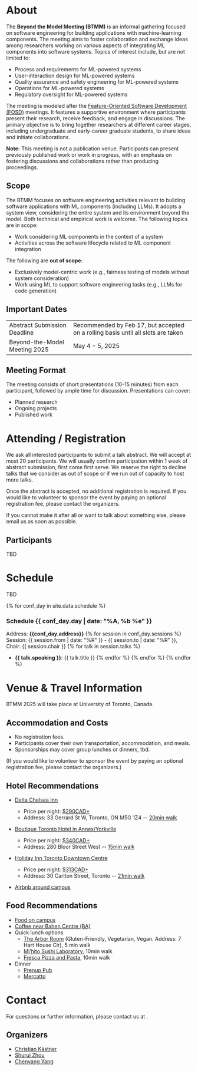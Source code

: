 # About
The **Beyond the Model Meeting (BTMM)** is an informal gathering focused on software engineering for building applications with machine-learning components. The meeting aims to foster collaboration and exchange ideas among researchers working on various aspects of integrating ML components into software systems. Topics of interest include, but are not limited to:

- Process and requirements for ML-powered systems
- User-interaction design for ML-powered systems
- Quality assurance and safety engineering for ML-powered systems
- Operations for ML-powered systems
- Regulatory oversight for ML-powered systems

The meeting is modeled after the [Feature-Oriented Software Development (FOSD)](https://fosd.github.io/FOSD2025/) meetings. It features a supportive environment where participants present their research, receive feedback, and engage in discussions. The primary objective is to bring together researchers at different career stages, including undergraduate and early-career graduate students, to share ideas and initiate collaborations.

**Note:** This meeting is not a publication venue. Participants can present previously published work or work in progress, with an emphasis on fostering discussions and collaborations rather than producing proceedings.

## Scope
The BTMM focuses on software engineering activities relevant to building software applications with ML components (including LLMs). It adopts a system view, considering the entire system and its environment beyond the model. Both technical and empirical work is welcome. The following topics are in scope:

- Work considering ML components in the context of a system
- Activities across the software lifecycle related to ML component integration

The following are **out of scope**:

- Exclusively model-centric work (e.g., fairness testing of models without system consideration)
- Work using ML to support software engineering tasks (e.g., LLMs for code generation)

## Important Dates

<table>
  <tr>
    <td>Abstract Submission Deadline</td>
    <td>Recommended by Feb 17, but accepted on a rolling basis until all slots are taken</td>
  </tr>
  <tr>
    <td>Beyond-the-Model Meeting 2025</td>
    <td>May 4 - 5, 2025</td>
  </tr>
</table>

## Meeting Format
The meeting consists of short presentations (10-15 minutes) from each participant, followed by ample time for discussion. Presentations can cover:

- Planned research
- Ongoing projects
- Published work


# Attending / Registration
We ask all interested participants to submit a talk abstract. We will accept at most 20 participants. We will usually confirm participation within 1 week of abstract submission, first come first serve. We reserve the right to decline talks that we consider as out of scope or if we run out of capacity to host more talks.

Once the abstract is accepted, no additional registration is required. If you would like to volunteer to sponsor the event by paying an optional registration fee, please contact the organizers.

If you cannot make it after all or want to talk about something else, please email us as soon as possible.

## Participants
TBD

<!-- <table>
  <tr>
    <th>Name</th>
    <th>Title</th>
    <th>University</th>
  </tr>
  {% for item in site.data.participants %}
  <tr>
   <td width="20%">{{item.name}}</td>
   <td width="60%">{{item.title}} {% if item.link != null %}<a href={{item.link}} target="_blank" >[slides]</a>{% endif %}</td>
   <td width="20%">{{item.university}}</td>
  </tr>
 {% endfor %}

</table> -->

# Schedule
TBD

{% for conf_day in site.data.schedule %}
### Schedule {{ conf_day.day | date: "%A, %b %e" }}
Address: **{{conf_day.address}}**
{% for session in conf_day.sessions %}
Session: {{ session.from | date: "%R" }} - {{ session.to | date: "%R" }}, Chair: {{ session.chair }} 
{% for talk in session.talks %}
* **{{ talk.speaking }}**: {{ talk.title }}
{% endfor %}
{% endfor %}
{% endfor %}

# Venue & Travel Information
BTMM 2025 will take place at University of Toronto, Canada.


## Accommodation and Costs
- No registration fees.
- Participants cover their own transportation, accommodation, and meals.
- Sponsorships may cover group lunches or dinners, tbd.

(If you would like to volunteer to sponsor the event by paying an optional registration fee, please contact the organizers.)

## Hotel Recommendations

- [Delta Chelsea Inn](http://www.deltahotels.com/hotels/hotels.php?hotelId=10)
  - Price per night: [$290CAD+](https://reservation.brilliantbylangham.com/?_gl=1*bqpy8s*_gcl_aw*R0NMLjE3Mzc0ODUwMDEuQ2owS0NRaUFxTDI4QmhDckFSSXNBQ1lKdmtlaDFWZHVsREZTU2JQZEdSaWtPU3drZXI1MF9zZkNjU055ajV3b3BoV0xLT1BCcHhreXIyMGFBb2tFRUFMd193Y0I.*_gcl_dc*R0NMLjE3Mzc0ODUwMDEuQ2owS0NRaUFxTDI4QmhDckFSSXNBQ1lKdmtlaDFWZHVsREZTU2JQZEdSaWtPU3drZXI1MF9zZkNjU055ajV3b3BoV0xLT1BCcHhreXIyMGFBb2tFRUFMd193Y0I.*_gcl_au*MTUyOTMzNzQ1My4xNzM3NDg1MDAx&adobe_mc=MCMID%3D06055212287097977022571148061850131206%7CMCORGID%3D085C2C1653DB0FFF0A490D4B%2540AdobeOrg%7CTS%3D1737485194&adult=1&arrive=2025-05-03&chain=10316&child=0&config=brilliant&currency=CAD&depart=2025-05-05&hotel=59052&level=hotel&locale=en-US&productcurrency=CAD&rooms=1&theme=brilliant)
  - Address: 33 Gerrard St W, Toronto, ON M5G 1Z4 -- [20min walk](https://www.google.com/maps/dir/Bahen+Centre+for+Information+Technology,+Bahen+Centre+for+Information+Technology,+Saint+George+Street,+Toronto,+ON/Chelsea+Hotel,+Toronto,+33+Gerrard+St+W,+Toronto,+ON+M5G+1Z4/@43.6586581,-79.3953102,16z/data=!3m1!4b1!4m14!4m13!1m5!1m1!1s0x882b34c75165c957:0x6459384147b4b67b!2m2!1d-79.397298!2d43.6598045!1m5!1m1!1s0x882b34b57f88aad5:0xa9bf8d18c55906a9!2m2!1d-79.3830973!2d43.6584976!3e2?entry=ttu&g_ep=EgoyMDI1MDExNS4wIKXMDSoASAFQAw%3D%3D)

- [Boutique Toronto Hotel in Annex/Yorkville](https://www.ihg.com/kimptonhotels/hotels/us/en/saint-george-hotel-toronto-on/yyzbs/hoteldetail)
  - Price per night: [$340CAD+](https://www.ihg.com/kimptonhotels/hotels/us/en/find-hotels/select-roomrate?fromRedirect=true&qSrt=sBR&qDest=Kimpton%20Saint%20George%20Hotel&qErm=false&qSlH=YYZBS&qRms=1&qAdlt=1&qChld=0&qCiD=03&qCiMy=042025&qCoD=05&qCoMy=042025&qAAR=6CBARC&qRtP=6CBARC&setPMCookies=true&qSHBrC=KI&qpMbw=0&qpMn=0&srb_u=1&qChAge=&qRmFltr=)
  - Address: 280 Bloor Street West -- [15min walk](https://www.google.com/maps/dir/Bahen+Centre+for+Information+Technology,+Bahen+Centre+for+Information+Technology,+Saint+George+Street,+Toronto,+ON/280+Bloor+St+W,+Toronto,+ON+M5S+1V8/@43.6636413,-79.4043296,16z/data=!3m1!4b1!4m14!4m13!1m5!1m1!1s0x882b34c75165c957:0x6459384147b4b67b!2m2!1d-79.397298!2d43.6598045!1m5!1m1!1s0x882b34bda8212af3:0x5c0430a82b4b5b64!2m2!1d-79.4009166!2d43.6675766!3e2?entry=ttu&g_ep=EgoyMDI1MDExNS4wIKXMDSoASAFQAw%3D%3D)

- [Holiday Inn Toronto Downtown Centre](https://www.ihg.com/holidayinn/hotels/us/en/toronto/yyzct/hoteldetail)
  - Price per night: [$313CAD+](https://www.ihg.com/holidayinn/hotels/us/en/find-hotels/select-roomrate?fromRedirect=true&qSrt=sBR&qDest=Holiday%20Inn%20Toronto%20Downtown%20Centre&qErm=false&qSlH=YYZCT&qRms=1&qAdlt=1&qChld=0&qCiD=03&qCiMy=042025&qCoD=05&qCoMy=042025&qAAR=6CBARC&qRtP=6CBARC&setPMCookies=true&qSHBrC=HI&qpMbw=0&qpMn=0&srb_u=1&qChAge=&qRmFltr=)
  - Address: 30 Carlton Street, Toronto -- [21min walk](https://www.google.com/maps/dir/30+Carlton+Street,+Toronto,+Ontario+M5B+2E9/Bahen+Centre+for+Information+Technology,+40+St+George+St,+Toronto,+ON+M5S+2E4/@43.6608653,-79.3942917,16z/data=!3m2!4b1!5s0x882b34c0acf2fcbb:0xb8e80e849329fc88!4m14!4m13!1m5!1m1!1s0x882b34b4c50a2865:0x67534e831966b080!2m2!1d-79.3810901!2d43.6616807!1m5!1m1!1s0x882b34c75165c957:0x6459384147b4b67b!2m2!1d-79.397298!2d43.6598045!3e2?entry=ttu&g_ep=EgoyMDI1MDExNS4wIKXMDSoASAFQAw%3D%3D)

- [Airbnb around campus](https://www.airbnb.ca/s/University-of-Toronto--Toronto--Ontario--Canada/homes?refinement_paths%5B%5D=%2Fhomes&flexible_trip_lengths%5B%5D=one_week&monthly_start_date=2025-02-01&monthly_length=3&monthly_end_date=2025-05-01&price_filter_input_type=0&channel=EXPLORE&query=University%20of%20Toronto%2C%20Toronto%2C%20ON&place_id=ChIJq_9ZrL80K4gRjkgaYCMz9ok&location_bb=Qi6sxcKex%2B9CLqA9wp7Siw%3D%3D&date_picker_type=calendar&checkin=2025-05-03&checkout=2025-05-05&adults=1&source=structured_search_input_header&search_type=autocomplete_click)

## Food Recommendations

- [Food on campus](https://foodservices.utoronto.ca/where-to-eat/)
- [Coffee near Bahen Centre (BA)](https://www.google.com/maps/search/coffee/@43.6598042,-79.3998729,16z/data=!3m1!4b1![…]3.6598045?entry=ttu&g_ep=EgoyMDI1MDEyMC4wIKXMDSoASAFQAw%3D%3D)
- Quick lunch options
  - [The Arbor Room](https://harthouse.ca/arbor-room) (Gluten-Friendly, Vegetarian, Vegan. Address: 7 Hart House Cir), 5 min walk
  - [Mi’hito Sushi Laboratory](https://maps.app.goo.gl/xhn9BmJpAcCSJPA37), 10min walk
  - [Fresca Pizza and Pasta](https://maps.app.goo.gl/Jg4DVAFoVKHBzbRt7), 10min walk
- Dinner
  - [Prenup Pub](https://maps.app.goo.gl/iKWDS6ZJayfgtqyJ7)
  - [Mercatto](https://maps.app.goo.gl/oQVAGpJ4V33ARMDp6)

# Contact
For questions or further information, please contact us at <email-here>.

## Organizers
- [Christian Kästner](https://www.cs.cmu.edu/~ckaestne/)
- [Shurui Zhou](https://www.eecg.utoronto.ca/~shuruiz/)
- [Chenyang Yang](https://www.cs.cmu.edu/~cyang3/)
